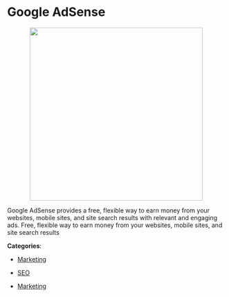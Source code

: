 # Google AdSense
<p align="center">
    <img width="400" src="https://raw.githubusercontent.com/apis-list/apis-list/apis/google-adsense/logo_256x256.png" />
</p>

Google AdSense provides a free, flexible way to earn money from your websites, mobile sites, and site search results with relevant and engaging ads. Free, flexible way to earn money from your websites, mobile sites, and site search results



**Categories**:
- [Marketing](https://github.com/apis-list/apis-list#marketing)
- [SEO](https://github.com/apis-list/apis-list#seo)




- [Marketing](https://github.com/apis-list/apis-list#marketing)






